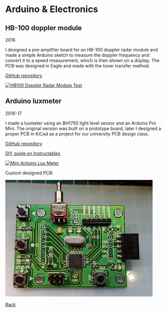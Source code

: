 # Arduino & Electronics

## HB-100 doppler module
2016

I designed a pre-amplifier board for an HB-100 doppler radar module and made a simple Arduino sketch to measure the doppler frequency and convert it to a speed measurement, which is then shown on a display. The PCB was designed in Eagle and made with the toner transfer method.

[GitHub repository](https://github.com/3zuli/HB100_test)

[![HB100 Doppler Radar Module Test](http://img.youtube.com/vi/ZSwi-uWl2hs/0.jpg)](https://www.youtube.com/watch?v=ZSwi-uWl2hs)


## Arduino luxmeter
2016-17

I made a luxmeter using an BH1750 light level sensor and an Arduino Pro Mini. The original version was built on a prototype board, later I designed a proper PCB in KiCad as a project for our university PCB design class.

[GitHub repository](https://github.com/3zuli/luxmeter)

[DIY guide on Instructables](https://www.instructables.com/Mini-Arduino-Lux-Meter/)

[![Mini Arduino Lux Meter](https://content.instructables.com/ORIG/FFX/IA2J/IN3EHHKH/FFXIA2JIN3EHHKH.jpg?auto=webp&frame=1&fit=bounds&md=352d8cb78b7d0e236b770c9357947430)](https://www.youtube.com/watch?v=VyMFBjsZPPs)

Custom designed PCB:

![Luxmeter](img/luxmeter.jpg)

[Back](https://3zuli.github.io/)